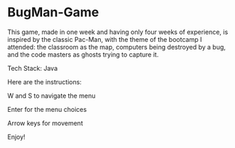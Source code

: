 # BugMan-Game

This game, made in one week and having only four weeks of experience, is inspired by the classic Pac-Man, with the theme of the bootcamp I attended: the classroom as the map, computers being destroyed by a bug, and the code masters as ghosts trying to capture it.

Tech Stack: Java

Here are the instructions:

W and S to navigate the menu

Enter for the menu choices

Arrow keys for movement

Enjoy!
